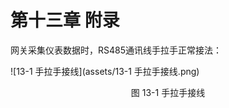 # 第十三章 附录

网关采集仪表数据时，RS485通讯线手拉手正常接法：

![13-1 手拉手接线](assets/13-1 手拉手接线.png)

<center>图 13-1 手拉手接线</center>